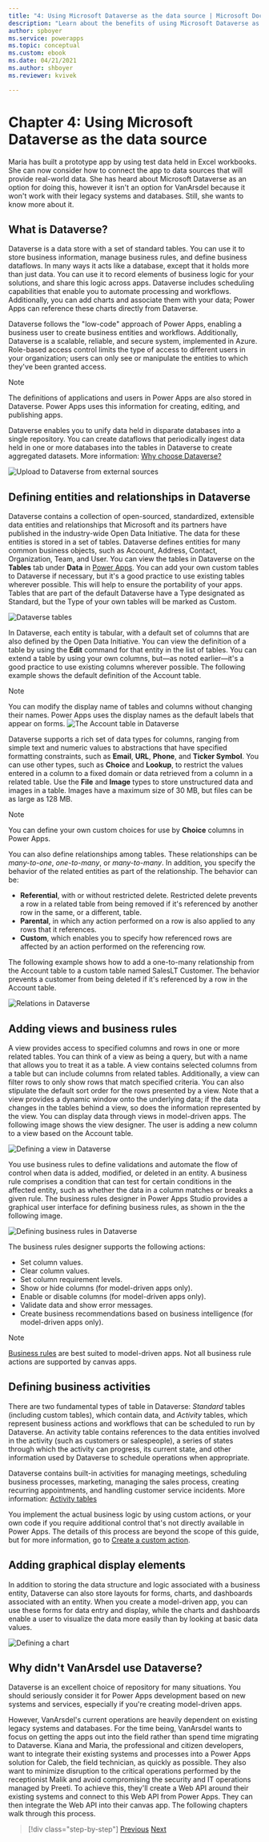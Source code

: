 ```yaml
---
title: "4: Using Microsoft Dataverse as the data source | Microsoft Docs"
description: "Learn about the benefits of using Microsoft Dataverse as the data source."
author: spboyer
ms.service: powerapps
ms.topic: conceptual
ms.custom: ebook
ms.date: 04/21/2021
ms.author: shboyer
ms.reviewer: kvivek

---
```


# Chapter 4: Using Microsoft Dataverse as the data source

Maria has built a prototype app by using test data held in Excel workbooks. She can now consider how to connect the app to data sources that will provide real-world data. She has heard about Microsoft Dataverse as an option for doing this, however it isn't an option for VanArsdel because it won't work with their legacy systems and databases. Still, she wants to know more about it. 

## What is Dataverse?

Dataverse is a data store with a set of standard tables. You can use it to store business information, manage business rules, and define business dataflows. In many ways it acts like a database, except that it holds more than just data. You can use it to record elements of business logic for your solutions, and share this logic across apps. Dataverse includes scheduling capabilities that enable you to automate processing and workflows. Additionally, you can add charts and associate them with your data; Power Apps can reference these charts directly from Dataverse.

Dataverse follows the "low-code" approach of Power Apps, enabling a business user to create business entities and workflows. Additionally, Dataverse is a scalable, reliable, and secure system, implemented in Azure. Role-based access control limits the type of access to different users in your organization; users can only see or manipulate the entities to which they've been granted access.

> [!NOTE]
> The definitions of applications and users in Power Apps are also stored in Dataverse. Power Apps uses this information for creating, editing, and publishing apps.

Dataverse enables you to unify data held in disparate databases into a single repository. You can create dataflows that periodically ingest data held in one or more databases into the tables in Dataverse to create aggregated datasets. More information: [Why choose Dataverse?](../../maker/data-platform/why-dataverse-overview.md)

![Upload to Dataverse from external sources](media/image75.png)

## Defining entities and relationships in Dataverse

Dataverse contains a collection of open-sourced, standardized, extensible data entities and relationships that Microsoft and its partners have published in the industry-wide Open Data Initiative. The data for these entities is stored in a set of tables. Dataverse defines entities for many common business objects, such as Account, Address, Contact, Organization, Team, and User. You can view the tables in Dataverse on the **Tables** tab under **Data** in [Power Apps](https://make.powerapps.com). You can add your own custom tables to Dataverse if necessary, but it's a good practice to use existing tables wherever possible. This will help to ensure the portability of your apps. Tables that are part of the default Dataverse have a Type designated as Standard, but the Type of your own tables will be marked as Custom.

![Dataverse tables](media/image76.png)

In Dataverse, each entity is tabular, with a default set of columns that are also defined by the Open Data Initiative. You can view the definition of a table by using the **Edit** command for that entity in the list of tables. You can extend a table by using your own columns, but&mdash;as noted earlier&mdash;it's a good practice to use existing columns wherever possible. The following example shows the default definition of the Account table.

> [!NOTE]
> You can modify the display name of tables and columns without changing their names. Power Apps uses the display names as the default labels that appear on forms.
![The Account table in Dataverse](media/image77.png)

Dataverse supports a rich set of data types for columns, ranging from simple text and numeric values to abstractions that have specified formatting constraints, such as **Email**, **URL**, **Phone**, and **Ticker Symbol**. You can use other types, such as **Choice** and **Lookup**, to restrict the values entered in a column to a fixed domain or data retrieved from a column in a related table. Use the **File** and **Image** types to store unstructured data and images in a table. Images have a maximum size of 30 MB, but files can be as large as 128 MB.

> [!NOTE]
> You can define your own custom choices for use by **Choice** columns in Power Apps.

You can also define relationships among tables. These relationships can be *many-to-one*, *one-to-many*, or *many-to-many*. In addition, you specify the behavior of the related entities as part of the relationship. The behavior can be:

-   **Referential**, with or without restricted delete. Restricted delete prevents a row in a related table from being removed if it's referenced by another row in the same, or a different, table.
-   **Parental**, in which any action performed on a row is also applied to any rows that it references.
-   **Custom**, which enables you to specify how referenced rows are affected by an action performed on the referencing row.

The following example shows how to add a one-to-many relationship from the Account table to a custom table named SalesLT Customer. The behavior prevents a customer from being deleted if it's referenced by a row in the Account table.

![Relations in Dataverse](media/image78.png)

## Adding views and business rules

A view provides access to specified columns and rows in one or more related tables. You can think of a view as being a query, but with a name that allows you to treat it as a table. A view contains selected columns from a table but can include columns from related tables. Additionally, a view can filter rows to only show rows that match specified criteria. You can also stipulate the default sort order for the rows presented by a view. Note that a view provides a dynamic window onto the underlying data; if the data changes in the tables behind a view, so does the information represented by the view. You can display data through views in model-driven apps. The following image shows the view designer. The user is adding a new column to a view based on the Account table.

![Defining a view in Dataverse](media/image79.png)

You use business rules to define validations and automate the flow of control when data is added, modified, or deleted in an entity. A business rule comprises a condition that can test for certain conditions in the affected entity, such as whether the data in a column matches or breaks a given rule. The business rules designer in Power Apps Studio provides a graphical user interface for defining business rules, as shown in the the following image.

![Defining business rules in Dataverse](media/image80.png)

The business rules designer supports the following actions:

-   Set column values.
-   Clear column values.
-   Set column requirement levels.
-   Show or hide columns (for model-driven apps only).
-   Enable or disable columns (for model-driven apps only).
-   Validate data and show error messages.
-   Create business recommendations based on business intelligence (for model-driven apps only).

> [!NOTE]
> [Business rules](/powerapps/maker/data-platform/data-platform-create-business-rule) are best suited to model-driven apps. Not all business rule actions are supported by canvas apps.

## Defining business activities

There are two fundamental types of table in Dataverse: *Standard* tables (including custom tables), which contain data, and *Activity* tables, which represent business actions and workflows that can be scheduled to run by Dataverse. An activity table contains references to the data entities involved in the activity (such as customers or salespeople), a series of states through which the activity can progress<!--note from editor: Suggested.-->, its current state, and other information used by Dataverse to schedule operations when appropriate.

Dataverse contains built-in activities for managing meetings, scheduling business processes, marketing, managing the sales process, creating recurring appointments, and handling customer service incidents. More information: [Activity tables](../../developer/data-platform/activity-entities.md)

You implement the actual business logic by using custom actions, or your own code if you require additional control that's not directly available in Power Apps. The details of this process are beyond the scope of this guide, but for more information, go to [Create a custom action](../../maker/data-platform/create-actions.md).

## Adding graphical display elements

In addition to storing the data structure and logic associated with a business entity, Dataverse can also store layouts for forms, charts, and dashboards associated with an entity. When you create a model-driven app, you can use these forms for data entry and display, while the charts and dashboards enable a user to visualize the data more easily than by looking at basic data values.

![Defining a chart](media/image81.png)

## Why didn't VanArsdel use Dataverse?

Dataverse is an excellent choice of repository for many situations. You should seriously consider it for Power Apps development based on new systems and services, especially if you're creating model-driven apps. 

However, VanArsdel's current operations are heavily dependent on existing legacy systems and databases. For the time being, VanArsdel wants to focus on getting the apps out into the field rather than spend time migrating to Dataverse. Kiana and Maria, the professional and citizen developers, want to integrate their existing systems and processes into a Power Apps solution for Caleb, the field technician, as quickly as possible. They also want to minimize disruption to the critical operations performed by the receptionist Malik and avoid compromising the security and IT operations managed by Preeti. To achieve this, they'll create a Web API around their existing systems and connect to this Web API from Power Apps. They can then integrate the Web API into their canvas app. The following chapters walk through this process.

> [!div class="step-by-step"]
> [Previous](03-building-low-code-prototype.md)
> [Next](05-creating-publishing-web-api-in-azure.md)
